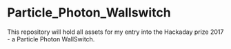 # Particle_Photon_Wallswitch
This repository will hold all assets for my entry into the Hackaday prize 2017 - a Particle Photon WallSwitch.

 
